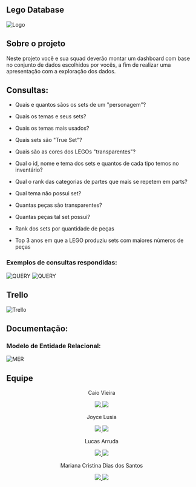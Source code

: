 <h2>Lego Database</h2>

![Logo](https://i.ibb.co/Gvn1vgN/bg1.jpg)


## Sobre o projeto

Neste projeto você e sua squad deverão montar um dashboard com base no conjunto de dados escolhidos por vocês, a fim de realizar uma apresentação com a exploração dos dados.



## Consultas:

- Quais e quantos sãos os sets de um "personagem"?

- Quais os temas e seus sets?

- Quais os temas mais usados?

- Quais sets são "True Set"?

- Quais são as cores dos LEGOs "transparentes"?

- Qual o id, nome e tema dos sets e quantos de cada tipo temos no inventário?

- Qual o rank das categorias de partes que mais se repetem em parts?

- Qual tema não possui set?

- Quantas peças são transparentes?

- Quantas peças tal set possui?

- Rank dos sets por quantidade de peças

- Top 3 anos em que a LEGO produziu sets com maiores números de peças


### Exemplos de consultas respondidas:


![QUERY](https://i.ibb.co/dPrm26x/temas.jpg)
![QUERY](https://i.ibb.co/W3JwGf7/set.jpg)

## Trello

![Trello](https://i.ibb.co/gwqs4Ht/trello.png)

## Documentação:

### Modelo de Entidade Relacional:
![MER](https://i.ibb.co/nMgfGjw/modelo.jpg)

## Equipe

<div align = center>
 Caio Vieira 
  
<a href="https://github.com/CaioLima96" target="_blank"><img src="https://img.shields.io/badge/GitHub-100000?style=for-the-badge&logo=github&logoColor=white" target="_blank">  <a href="http://linkedin.com/in/caiovieiralima//" target="_blank"><img src="https://img.shields.io/badge/-LinkedIn-%230077B5?style=for-the-badge&logo=linkedin&logoColor=white" target="_blank"></a>  
  
  
Joyce Lusia 
  
<a href="https://github.com/joycelusia" target="_blank"><img src="https://img.shields.io/badge/GitHub-100000?style=for-the-badge&logo=github&logoColor=white" target="_blank">  <a href="https://www.linkedin.com/in/joyce-lusia/" target="_blank"><img src="https://img.shields.io/badge/-LinkedIn-%230077B5?style=for-the-badge&logo=linkedin&logoColor=white" target="_blank"></a> 

Lucas Arruda
  
  
<a href="https://github.com/Lucas7Code" target="_blank"><img src="https://img.shields.io/badge/GitHub-100000?style=for-the-badge&logo=github&logoColor=white" target="_blank">  <a href="https://www.linkedin.com/in/lucas-a-alves-1685681b3/" target="_blank"><img src="https://img.shields.io/badge/-LinkedIn-%230077B5?style=for-the-badge&logo=linkedin&logoColor=white" target="_blank"></a>  

Mariana Cristina Dias dos Santos

<a href="https://github.com/mmcrisx" target="_blank"><img src="https://img.shields.io/badge/GitHub-100000?style=for-the-badge&logo=github&logoColor=white" target="_blank">  <a href="https://www.linkedin.com/in/marianacristinadiasdossantos/" target="_blank"><img src="https://img.shields.io/badge/-LinkedIn-%230077B5?style=for-the-badge&logo=linkedin&logoColor=white" target="_blank"></a> 
  </div>
